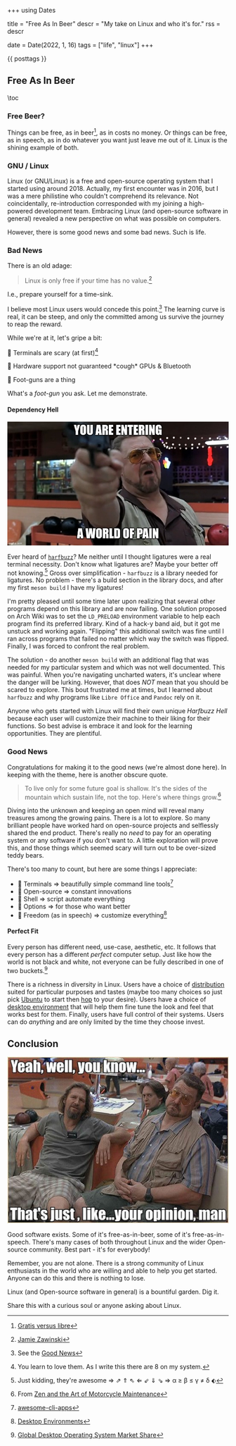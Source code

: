 +++
using Dates

title = "Free As In Beer"
descr = "My take on Linux and who it's for."
rss   = descr

date = Date(2022, 1, 16)
tags = ["life", "linux"]
+++

{{ posttags }}

## Free As In Beer

\toc

### Free Beer?

Things can be free, as in beer[^free], as in costs no money. Or things can be
free, as in speech, as in do whatever you want just leave me out of it. Linux
is the shining example of both.

### GNU / Linux

Linux (or GNU/Linux) is a free and open-source operating system that I started
using around 2018. Actually, my first encounter was in 2016, but I was a mere
philistine who couldn't comprehend its relevance. Not coincidentally,
re-introduction corresponded with my joining a high-powered development team.
Embracing Linux (and open-source software in general) revealed a new perspective
on what was possible on computers.

However, there is some good news and some bad news. Such is life.

### Bad News

There is an old adage:

> Linux is only free if your time has no value.[^linux]

I.e., prepare yourself for a time-sink.

I believe most Linux users would concede this point.[^but] The learning curve
is real, it can be steep, and only the committed among us survive the journey
to reap the reward.

While we're at it, let's gripe a bit:

:grapes: Terminals are scary (at first)[^term]

:grapes: Hardware support not guaranteed \*cough\* GPUs & Bluetooth

:grapes: Foot-guns are a thing

What's a _foot-gun_ you ask. Let me demonstrate.

#### Dependency Hell

![world-of-pain](./world-of-pain.jpg)

Ever heard of [`harfbuzz`](https://harfbuzz.github.io/)? Me neither until I
thought ligatures were a real terminal necessity. Don't know what ligatures
are? Maybe your better off not knowing.[^jk] Gross over simplification -
`harfbuzz` is a library needed for ligatures. No problem - there's a build
section in the library docs, and after my first `meson build` I have my
ligatures!

I'm pretty pleased until some time later upon realizing that several other
programs depend on this library and are now failing. One solution proposed on
Arch Wiki was to set the `LD_PRELOAD` environment variable to help each program
find its preferred library. Kind of a hack-y band aid, but it got me unstuck and
working again. "Flipping" this additional switch was fine until I ran across
programs that failed no matter which way the switch was flipped. Finally, I was
forced to confront the real problem.

The solution - do another `meson build` with an additional flag that was needed
for my particular system and which was not well documented. This was painful.
When you're navigating uncharted waters, it's unclear where the danger will be
lurking. However, that does *NOT* mean that you should be scared to explore.
This bout frustrated me at times, but I learned about `harfbuzz` and why
programs like `Libre Office` and `Pandoc` rely on it.

Anyone who gets started with Linux will find their own unique _*Harfbuzz Hell*_
because each user will customize their machine to their liking for their
functions. So best advise is embrace it and look for the learning opportunities.
They are plentiful.

### Good News

Congratulations for making it to the good news (we're almost done here). In
keeping with the theme, here is another obscure quote.

> To live only for some future goal is shallow. It's the sides of the mountain
> which sustain life, not the top. Here's where things grow.[^zen]

Diving into the unknown and keeping an open mind will reveal many treasures
among the growing pains. There is a lot to explore. So many brilliant people
have worked hard on open-source projects and selflessly shared the end product.
There's really no _need_ to pay for an operating system or any software if you
don't want to. A little exploration will prove this, and those things which
seemed scary will turn out to be over-sized teddy bears.

There's too many to count, but here are some things I appreciate:

- :blue_heart: Terminals ⇒ beautifully simple command line tools[^cli]
- :blue_heart: Open-source ⇒ constant innovations
- :blue_heart: Shell ⇒ script automate everything
- :blue_heart: Options ⇒ for those who want better
- :blue_heart: Freedom (as in speech) ⇒ customize everything[^de]

#### Perfect Fit

Every person has different need, use-case, aesthetic, etc. It follows that
every person has a different _perfect_ computer setup. Just like how the world
is not black and white, not everyone can be fully described in one of two
buckets.[^os]

There is a richness in diversity in Linux. Users have a choice of
[distribution](https://en.wikipedia.org/wiki/Linux_distribution) suited for
particular purposes and tastes (maybe too many choices so just pick
[Ubuntu](https://ubuntu.com/) to start then
[hop](https://embeddedinventor.com/distro-hopping-what-why-how-explained/) to
your desire). Users have a choice of [desktop
environment](https://itsfoss.com/what-is-desktop-environment/) that will help
them fine tune the look and feel that works best for them. Finally, users have
full control of their systems. Users can do _anything_ and are only limited by
the time they choose invest.

## Conclusion

![opinion](./opinion.jpg)

Good software exists. Some of it's free-as-in-beer, some of it's
free-as-in-speech. There's many cases of both throughout Linux and the wider
Open-source community. Best part - it's for everybody!

Remember, you are not alone. There is a strong community of Linux
enthusiasts in the world who are willing and able to help you get started.
Anyone can do this and there is nothing to lose.

Linux (and Open-source software in general) is a bountiful garden. Dig it.

Share this with a curious soul or anyone asking about Linux.

<!-- ### References -->

[^free]: [Gratis versus libre](https://en.wikipedia.org/wiki/Gratis_versus_libre)
[^linux]: [Jamie Zawinski](https://www.brainyquote.com/quotes/jamie_zawinski_320496)
[^but]: See the [Good News](/posts/free-as-in-beer#good_news)
[^term]: You learn to love them. As I write this there are 8 on my system.
[^jk]: Just kidding, they're awesome ⇒ ⇗ ⇑ ⇖ ⇐ ⇙ ⇓ ⇘ ⇒ α ≥ β ≤ γ ≠ δ ⬖
[^zen]: From [Zen and the Art of Motorcycle Maintenance](https://www.goodreads.com/book/show/629.Zen_and_the_Art_of_Motorcycle_Maintenance)
[^cli]: [awesome-cli-apps](https://github.com/agarrharr/awesome-cli-apps)
[^de]: [Desktop Environments](https://itsfoss.com/best-linux-desktop-environments/)
[^os]: [Global Desktop Operating System Market Share](https://gs.statcounter.com/os-market-share/desktop/worldwide/#monthly-202012-202112)
